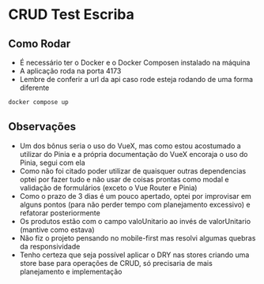 # CRUD Test Escriba

## Como Rodar

- É necessário ter o Docker e o Docker Composen instalado na máquina
- A aplicação roda na porta 4173
- Lembre de conferir a url da api caso rode esteja rodando de uma forma diferente

```sh
docker compose up
```

## Observações

- Um dos bônus seria o uso do VueX, mas como estou acostumado a utilizar do Pinia e a própria documentação do VueX encoraja o uso do Pinia, segui com ela
- Como não foi citado poder utilizar de quaisquer outras dependencias optei por fazer tudo e não usar de coisas prontas como modal e validação de formulários (exceto o Vue Router e Pinia)
- Como o prazo de 3 dias é um pouco apertado, optei por improvisar em alguns pontos (para não perder tempo com planejamento excessivo) e refatorar posteriormente
- Os produtos estão com o campo valoUnitario ao invés de valorUnitario (mantive como estava)
- Não fiz o projeto pensando no mobile-first mas resolvi algumas quebras da responsividade
- Tenho certeza que seja possível aplicar o DRY nas stores criando uma store base para operações de CRUD, só precisaria de mais planejamento e implementação
